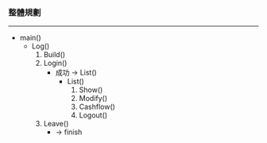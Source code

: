 ### 整體規劃
---
* main()
    * Log()
        1. Build()
        2. Login()
            * 成功 -> List()
                * List()
                    1. Show()
                    2. Modify()
                    3. Cashflow()
                    4. Logout()
        3. Leave()
            * -> finish